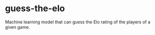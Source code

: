 # guess-the-elo
Machine learning model that can guess the Elo rating of the players of a given game.
